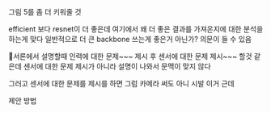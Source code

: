 그림 5를 좀 더 키워줄 것

 efficient 보다 resnet이 더 좋은데 여기에서 왜 더 좋은 결과를 가져온지에 대한 분석을 하는게 맞다
 일반적으로 더 큰 backbone 쓰는게 좋은거 아닌가? 의문이 들 수 있음

서론에서 설명할때 인력에 대한 문제~~~ 제시
후 센서에 대한 문제 제시~~~ 할것 같은데
센서에 대한 문제 제시가 아니라 설명이 나와서 문맥이 맞지 않다


그러고 센서에 대한 문제를 제시를 하면 그럼 카메라 써도 아니 시발 이거 근데

제안 방법